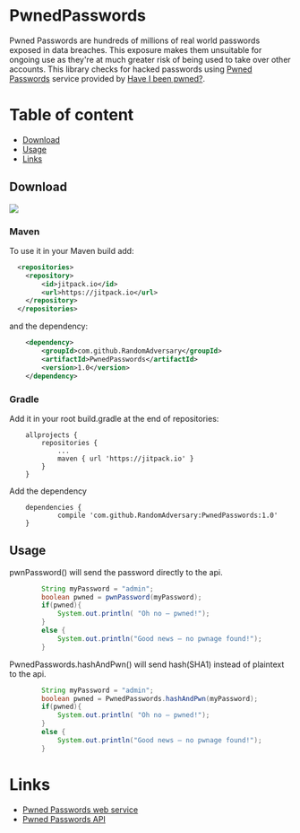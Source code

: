 # PwnedPasswords
Pwned Passwords are hundreds of millions of real world passwords exposed in data breaches. This exposure makes them unsuitable for ongoing use as they're at much greater risk of being used to take over other accounts.
This library checks for hacked passwords using [Pwned Passwords](https://haveibeenpwned.com/Passwords) service provided by [Have I been pwned?](https://haveibeenpwned.com/About).
# Table of content
- [Download](#download)
- [Usage](#usage)
- [Links](#links)
## Download
[![](https://jitpack.io/v/RandomAdversary/PwnedPasswords.svg)](https://jitpack.io/#RandomAdversary/PwnedPasswords/1.0)

### Maven
To use it in your Maven build add:
```xml
  <repositories>
	<repository>
	    <id>jitpack.io</id>
	    <url>https://jitpack.io</url>
	</repository>
  </repositories>
```

and the dependency:

```xml
	<dependency>
	    <groupId>com.github.RandomAdversary</groupId>
	    <artifactId>PwnedPasswords</artifactId>
	    <version>1.0</version>
	</dependency>
```
### Gradle
Add it in your root build.gradle at the end of repositories:
```
	allprojects {
		repositories {
			...
			maven { url 'https://jitpack.io' }
		}
	}
```
Add the dependency
```
	dependencies {
	        compile 'com.github.RandomAdversary:PwnedPasswords:1.0'
	}

```


## Usage
pwnPassword() will send the password directly to the api.
```java
        String myPassword = "admin";
        boolean pwned = pwnPassword(myPassword);
        if(pwned){
            System.out.println( "Oh no — pwned!");
        }
        else {
            System.out.println("Good news — no pwnage found!");
        }
```
PwnedPasswords.hashAndPwn() will send hash(SHA1) instead of plaintext to the api.

```java
        String myPassword = "admin";
        boolean pwned = PwnedPasswords.hashAndPwn(myPassword);
        if(pwned){
            System.out.println( "Oh no — pwned!");
        }
        else {
            System.out.println("Good news — no pwnage found!");
        }
```

# Links
* [Pwned Passwords web service](https://haveibeenpwned.com/Passwords)
* [Pwned Passwords API](https://haveibeenpwned.com/API/v2#PwnedPasswords)
